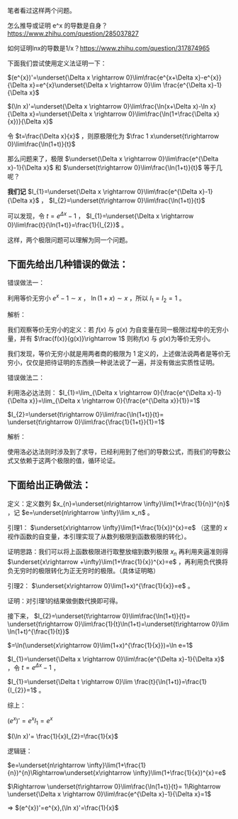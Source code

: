 笔者看过这样两个问题。

怎么推导或证明 e^x 的导数是自身？https://www.zhihu.com/question/285037827

如何证明lnx的导数是1/x？https://www.zhihu.com/question/317874965

下面我们尝试使用定义法证明一下：

$(e^{x})'=\underset{\Delta x \rightarrow 0}\lim\frac{e^{x+\Delta x}-e^{x}}{\Delta x}=e^{x}\underset{\Delta x \rightarrow 0}\lim \frac{e^{\Delta x}-1}{\Delta x}$ 

$(\ln x)'=\underset{\Delta x \rightarrow 0}\lim\frac{\ln(x+\Delta x)-\ln x}{\Delta x}=\underset{\Delta x \rightarrow 0}\lim\frac{\ln(1+\frac{\Delta x}{x})}{\Delta x}$ 

令 $t=\frac{\Delta x}{x}$ ，则原极限化为 $\frac 1 x\underset{t\rightarrow 0}\lim\frac{\ln(1+t)}{t}$ 

那么问题来了，极限 $\underset{\Delta x \rightarrow 0}\lim\frac{e^{\Delta x}-1}{\Delta x}$ 和 $\underset{t\rightarrow 0}\lim\frac{\ln(1+t)}{t}$ 等于几呢？

**我们记** $I_{1}=\underset{\Delta x \rightarrow 0}\lim\frac{e^{\Delta x}-1}{\Delta x}$ ， $I_{2}=\underset{t\rightarrow 0}\lim\frac{\ln(1+t)}{t}$ 

可以发现，令 $t=e^{\Delta x}-1$ ， $I_{1}=\underset{\Delta x \rightarrow 0}\lim\frac{t}{\ln(1+t)}=\frac{1}{I_{2}}$ 。

这样，两个极限问题可以理解为同一个问题。

## 下面先给出几种**错误**的做法：

错误做法一：

利用等价无穷小 $e^{x}-1\sim x$ ， $\ln(1+x)\sim x$ ，所以 $I_{1}=I_{2}=1$ 。

解析：

我们观察等价无穷小的定义：若 $f(x)$ 与 $g(x)$ 为自变量在同一极限过程中的无穷小量，并有 $\frac{f(x)}{g(x)}\rightarrow 1$ 则称$f(x)$ 与 $g(x)$为等价无穷小。

我们发现，等价无穷小就是用两者商的极限为 $1$ 定义的，上述做法说两者是等价无穷小，仅仅是把待证明的东西换一种说法说了一遍，并没有做出实质性证明。

错误做法二：

利用洛必达法则： $I_{1}=\lim_{\Delta x \rightarrow 0}{\frac{e^{\Delta x}-1}{\Delta x}}=\lim_{\Delta x \rightarrow 0}{\frac{e^{\Delta x}}{1}}=1$ 

$I_{2}=\underset{t\rightarrow 0}\lim\frac{\ln(1+t)}{t}= \underset{t\rightarrow 0}\lim\frac{\frac{1}{1+t}}{1}=1$ 

解析：

使用洛必达法则时涉及到了求导，已经利用到了他们的导数公式，而我们的导数公式又依赖于这两个极限的值，循环论证。

## 下面给出正确做法：

定义：定义数列 $x_{n}=\underset{n\rightarrow \infty}\lim(1+\frac{1}{n})^{n}$ ，记 $e=\underset{n\rightarrow \infty}\lim x_n$ 。

引理1： $\underset{x\rightarrow \infty}\lim(1+\frac{1}{x})^{x}=e$ （这里的 $x$ 视作函数的自变量，本引理实现了从数列极限到函数极限的转化）。

证明思路：我们可以将上函数极限进行取整放缩到数列极限 $x_{n}$ 再利用夹逼准则得 $\underset{x\rightarrow +\infty}\lim(1+\frac{1}{x})^{x}=e$ ，再利用负代换将负无穷时的极限转化为正无穷时的极限。（具体证明略）

引理2： $\underset{x\rightarrow 0}\lim(1+x)^{\frac{1}{x}}=e$ 。

证明：对引理1的结果做倒数代换即可得。

接下来， $I_{2}=\underset{t\rightarrow 0}\lim\frac{\ln(1+t)}{t}= \underset{t\rightarrow 0}\lim\frac{1}{t}\ln(1+t)=\underset{t\rightarrow 0}\lim \ln(1+t)^{\frac{1}{t}}$ 

$=\ln(\underset{x\rightarrow 0}\lim(1+x)^{\frac{1}{x}})=\ln e=1$ 

$I_{1}=\underset{\Delta x \rightarrow 0}\lim\frac{e^{\Delta x}-1}{\Delta x}$ ，令 $t=e^{\Delta x}-1$ ，

$I_{1}=\underset{\Delta t \rightarrow 0}\lim \frac{t}{\ln(1+t)}=\frac{1}{I_{2}}=1$ 。

综上：

$(e^{x})'=e^{x}I_{1}=e^{x}$ 

$(\ln x)'= \frac{1}{x}I_{2}=\frac{1}{x}$ 

逻辑链：

$e=\underset{n\rightarrow \infty}\lim(1+\frac{1}{n})^{n}\Rightarrow\underset{x\rightarrow \infty}\lim(1+\frac{1}{x})^{x}=e$ 

$\Rightarrow \underset{t\rightarrow 0}\lim\frac{\ln(1+t)}{t}= 1\Rightarrow \underset{\Delta x \rightarrow 0}\lim\frac{e^{\Delta x}-1}{\Delta x}=1$

$\Rightarrow$ $(e^{x})'=e^{x},(\ln x)'=\frac{1}{x}$ 